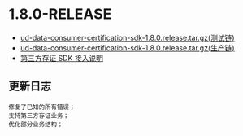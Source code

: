 
# 1.8.0-RELEASE

* [ud-data-consumer-certification-sdk-1.8.0.release.tar.gz(测试链)](preview-ud-data-consumer-certification-1.8.0.release.tar.gz?raw=true)
* [ud-data-consumer-certification-sdk-1.8.0.release.tar.gz(生产链)](ud-data-consumer-certification-1.8.0.release.tar.gz?raw=true)
* [第三方存证 SDK 接入说明](SDK.md)

## 更新日志

``` plaintext
修复了已知的所有错误；
支持第三方存证业务；
优化部分业务结构；
```